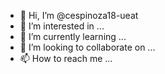 - 👋 Hi, I’m @cespinoza18-ueat
- 👀 I’m interested in ...
- 🌱 I’m currently learning ...
- 💞️ I’m looking to collaborate on ...
- 📫 How to reach me ...

<!---
cespinoza18-ueat/cespinoza18-ueat is a ✨ special ✨ repository because its `README.md` (this file) appears on your GitHub profile.
You can click the Preview link to take a look at your changes.
--->
